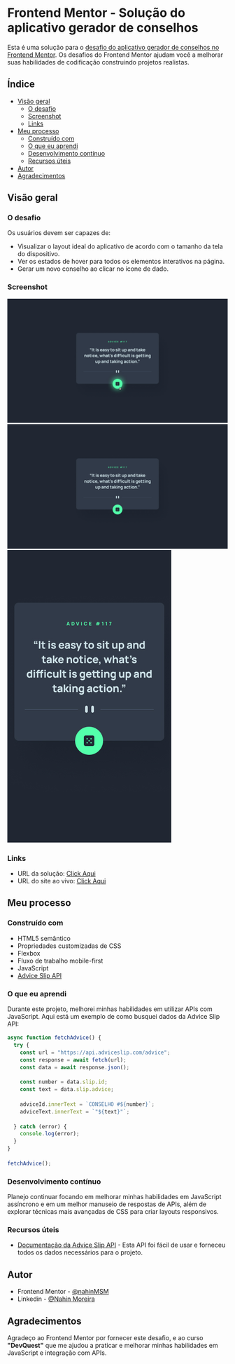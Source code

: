# Frontend Mentor - Solução do aplicativo gerador de conselhos

Esta é uma solução para o [desafio do aplicativo gerador de conselhos no Frontend Mentor](https://www.frontendmentor.io/challenges/advice-generator-app-QdUG-13db). Os desafios do Frontend Mentor ajudam você a melhorar suas habilidades de codificação construindo projetos realistas.

## Índice

- [Visão geral](#visão-geral)
  - [O desafio](#o-desafio)
  - [Screenshot](#screenshot)
  - [Links](#links)
- [Meu processo](#meu-processo)
  - [Construído com](#construído-com)
  - [O que eu aprendi](#o-que-eu-aprendi)
  - [Desenvolvimento contínuo](#desenvolvimento-contínuo)
  - [Recursos úteis](#recursos-úteis)
- [Autor](#autor)
- [Agradecimentos](#agradecimentos)

## Visão geral

### O desafio

Os usuários devem ser capazes de:

- Visualizar o layout ideal do aplicativo de acordo com o tamanho da tela do dispositivo.
- Ver os estados de hover para todos os elementos interativos na página.
- Gerar um novo conselho ao clicar no ícone de dado.

### Screenshot

![](./src/design/active-states.jpg)
![](./src/design/desktop-design.jpg)
![](./src/design/mobile-design.jpg)

### Links

- URL da solução: [Click Aqui](https://www.frontendmentor.io/solutions/advice-generator-app-qE_11WjoDy)
- URL do site ao vivo: [Click Aqui](https://advice-generato.netlify.app/)

## Meu processo

### Construído com

- HTML5 semântico
- Propriedades customizadas de CSS
- Flexbox
- Fluxo de trabalho mobile-first
- JavaScript
- [Advice Slip API](https://api.adviceslip.com/)

### O que eu aprendi

Durante este projeto, melhorei minhas habilidades em utilizar APIs com JavaScript. Aqui está um exemplo de como busquei dados da Advice Slip API:

```js
async function fetchAdvice() {
  try {
    const url = "https://api.adviceslip.com/advice";
    const response = await fetch(url);
    const data = await response.json();

    const number = data.slip.id;
    const text = data.slip.advice;

    adviceId.innerText = `CONSELHO #${number}`;
    adviceText.innerText = `"${text}"`;

  } catch (error) {
    console.log(error);
  }
}

fetchAdvice();
```

### Desenvolvimento contínuo

Planejo continuar focando em melhorar minhas habilidades em JavaScript assíncrono e em um melhor manuseio de respostas de APIs, além de explorar técnicas mais avançadas de CSS para criar layouts responsivos.

### Recursos úteis

- [Documentação da Advice Slip API](https://api.adviceslip.com/) - Esta API foi fácil de usar e forneceu todos os dados necessários para o projeto.

## Autor

- Frontend Mentor - [@nahinMSM](https://www.frontendmentor.io/profile/nahinMSM)
- Linkedin - [@Nahin Moreira](https://www.linkedin.com/in/nahin-moreira-752b9a246/)

## Agradecimentos

Agradeço ao Frontend Mentor por fornecer este desafio, e ao curso **"DevQuest"** que me ajudou a praticar e melhorar minhas habilidades em JavaScript e integração com APIs.
